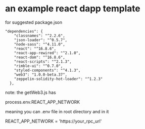 # an example react dapp template

for suggested package.json

```
"dependencies": {
    "classnames": "^2.2.6",
    "json-loader": "^0.5.7",
    "node-sass": "^4.11.0",
    "react": "^16.8.6",
    "react-app-rewired": "^2.1.0",
    "react-dom": "^16.8.6",
    "react-scripts": "^2.1.3",
    "rimble-ui": "^0.7.0",
    "styled-components": "^4.1.3",
    "web3": "1.0.0-beta.37",
    "zeppelin-solidity-hot-loader": "^1.2.3"
  },
```

note: the getWeb3.js has

process.env.REACT_APP_NETWORK

meaning you can .env file in root directory and in it

REACT_APP_NETWORK = 'https://your_rpc_url'
